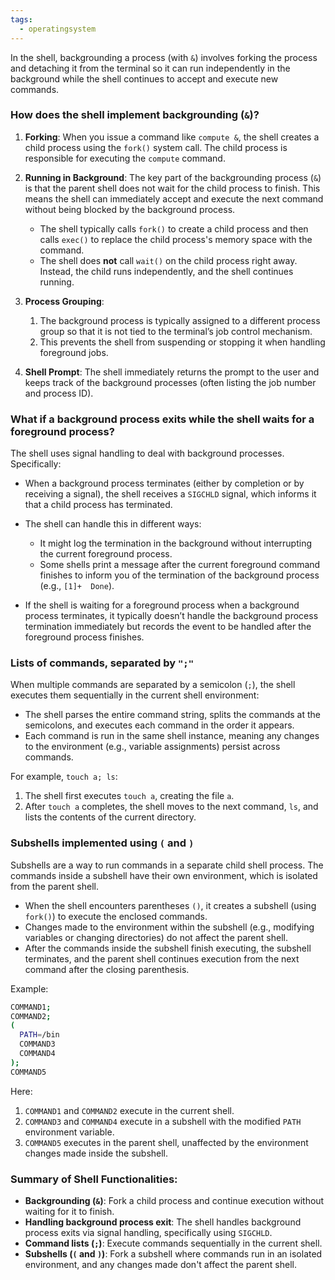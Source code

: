 ```yaml
---
tags:
  - operatingsystem
---
```

In the shell, backgrounding a process (with `&`) involves forking the process and detaching it from the terminal so it can run independently in the background while the shell continues to accept and execute new commands.

### **How does the shell implement backgrounding (`&`)?**

1. **Forking**: When you issue a command like `compute &`, the shell creates a child process using the `fork()` system call. The child process is responsible for executing the `compute` command.
   
2. **Running in Background**: The key part of the backgrounding process (`&`) is that the parent shell does not wait for the child process to finish. This means the shell can immediately accept and execute the next command without being blocked by the background process.
   - The shell typically calls `fork()` to create a child process and then calls `exec()` to replace the child process's memory space with the command.
   - The shell does **not** call `wait()` on the child process right away. Instead, the child runs independently, and the shell continues running.

3. **Process Grouping**: 
	1. The background process is typically assigned to a different process group so that it is not tied to the terminal’s job control mechanism. 
	2. This prevents the shell from suspending or stopping it when handling foreground jobs.

5. **Shell Prompt**: The shell immediately returns the prompt to the user and keeps track of the background processes (often listing the job number and process ID).

### **What if a background process exits while the shell waits for a foreground process?**

The shell uses signal handling to deal with background processes. Specifically:

- When a background process terminates (either by completion or by receiving a signal), the shell receives a `SIGCHLD` signal, which informs it that a child process has terminated.
  
- The shell can handle this in different ways:
  - It might log the termination in the background without interrupting the current foreground process.
  - Some shells print a message after the current foreground command finishes to inform you of the termination of the background process (e.g., `[1]+  Done`).
  
- If the shell is waiting for a foreground process when a background process terminates, it typically doesn’t handle the background process termination immediately but records the event to be handled after the foreground process finishes.

### **Lists of commands, separated by `";"`**

When multiple commands are separated by a semicolon (`;`), the shell executes them sequentially in the current shell environment:
- The shell parses the entire command string, splits the commands at the semicolons, and executes each command in the order it appears.
- Each command is run in the same shell instance, meaning any changes to the environment (e.g., variable assignments) persist across commands.

For example, `touch a; ls`:
1. The shell first executes `touch a`, creating the file `a`.
2. After `touch a` completes, the shell moves to the next command, `ls`, and lists the contents of the current directory.

### **Subshells implemented using `(` and `)`**

Subshells are a way to run commands in a separate child shell process. The commands inside a subshell have their own environment, which is isolated from the parent shell.

- When the shell encounters parentheses `()`, it creates a subshell (using `fork()`) to execute the enclosed commands.
- Changes made to the environment within the subshell (e.g., modifying variables or changing directories) do not affect the parent shell.
- After the commands inside the subshell finish executing, the subshell terminates, and the parent shell continues execution from the next command after the closing parenthesis.

Example:
```sh
COMMAND1;
COMMAND2;
(
  PATH=/bin
  COMMAND3
  COMMAND4
);
COMMAND5
```
Here:
1. `COMMAND1` and `COMMAND2` execute in the current shell.
2. `COMMAND3` and `COMMAND4` execute in a subshell with the modified `PATH` environment variable.
3. `COMMAND5` executes in the parent shell, unaffected by the environment changes made inside the subshell.

### **Summary of Shell Functionalities**:
- **Backgrounding (`&`)**: Fork a child process and continue execution without waiting for it to finish.
- **Handling background process exit**: The shell handles background process exits via signal handling, specifically using `SIGCHLD`.
- **Command lists (`;`)**: Execute commands sequentially in the current shell.
- **Subshells (`(` and `)`)**: Fork a subshell where commands run in an isolated environment, and any changes made don't affect the parent shell.

